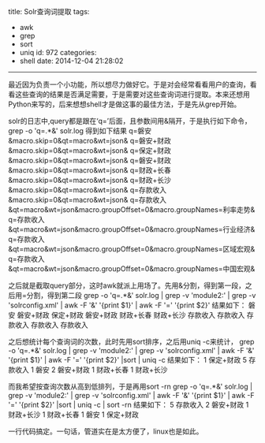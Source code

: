 title: Solr查询词提取
tags:
  - awk
  - grep
  - sort
  - uniq
id: 972
categories:
  - shell
date: 2014-12-04 21:28:02
---

最近因为负责一个小功能，所以想尽力做好它。于是对会经常看看用户的查询，看看这些查询的结果是否满足需要，于是需要对这些查询词进行提取。本来还想用Python来写的，后来想想shell才是做这事的最佳方法，于是先从grep开始。

solr的日志中,query都是跟在‘q=’后面，且参数间用&隔开，于是执行如下命令，
grep -o 'q=.*\&' solr.log
得到如下结果
q=磐安&macro.skip=0&qt=macro&wt=json&
q=磐安+财政&macro.skip=0&qt=macro&wt=json&
q=保定+财政&macro.skip=0&qt=macro&wt=json&
q=磐安+财政&macro.skip=0&qt=macro&wt=json&
q=财政+长春&macro.skip=0&qt=macro&wt=json&
q=财政+长沙&macro.skip=0&qt=macro&wt=json&
q=存款收入&macro.skip=0&qt=macro&wt=json&
q=存款收入&qt=macro&wt=json&macro.groupOffset=0&macro.groupNames=利率走势&
q=存款收入&qt=macro&wt=json&macro.groupOffset=0&macro.groupNames=行业经济&
q=存款收入&qt=macro&wt=json&macro.groupOffset=0&macro.groupNames=区域宏观&
q=存款收入&qt=macro&wt=json&macro.groupOffset=0&macro.groupNames=中国宏观&

之后就是截取query部分，这时awk就派上用场了。先用&分割，得到第一段，之后用=分割，得到第二段
grep -o 'q=.*\&' solr.log | grep -v 'module2:' | grep -v 'solrconfig.xml' | awk -F '&' '{print $1}' | awk -F '=' '{print $2}'
结果如下：
磐安
磐安+财政
保定+财政
磐安+财政
财政+长春
财政+长沙
存款收入
存款收入
存款收入
存款收入
存款收入

之后想统计每个查询词的次数，此时先用sort排序，之后用uniq -c来统计，
grep -o 'q=.*\&' solr.log | grep -v 'module2:' | grep -v 'solrconfig.xml' | awk -F '&' '{print $1}' | awk -F '=' '{print $2}'  |sort | uniq -c
结果如下：
1 保定+财政
5 存款收入
1 磐安
2 磐安+财政
1 财政+长春
1 财政+长沙

而我希望按查询次数从高到低排列，于是再用sort -rn
grep -o 'q=.*\&' solr.log | grep -v 'module2:' | grep -v 'solrconfig.xml' | awk -F '&' '{print $1}' | awk -F '=' '{print $2}'  |sort | uniq -c | sort -rn
结果如下：
5 存款收入
2 磐安+财政 
1 财政+长沙
1 财政+长春
1 磐安
1 保定+财政

一行代码搞定。一句话，管道实在是太方便了，linux也是如此。